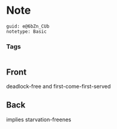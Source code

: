 # Note
```
guid: e@6bZn_CUb
notetype: Basic
```

### Tags
```
```

## Front
deadlock-free and first-come-first-served

## Back
implies starvation-freenes
